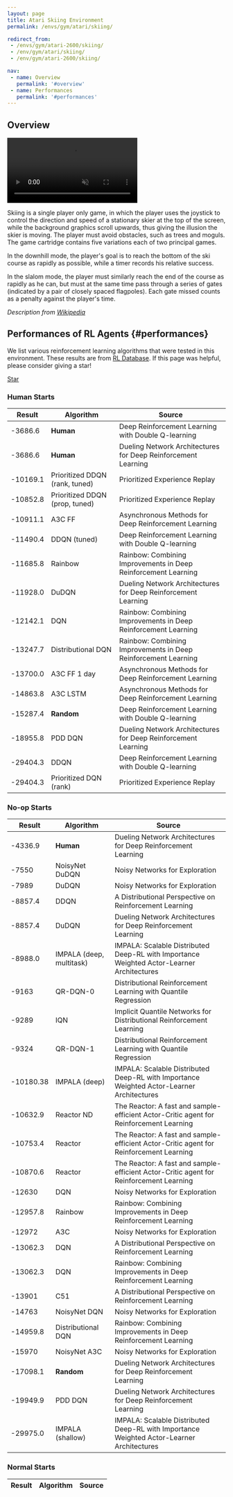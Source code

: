 ```yaml
---
layout: page
title: Atari Skiing Environment
permalink: /envs/gym/atari/skiing/

redirect_from:
 - /envs/gym/atari-2600/skiing/
 - /env/gym/atari/skiing/
 - /env/gym/atari-2600/skiing/

nav:
 - name: Overview
   permalink: '#overview'
 - name: Performances
   permalink: '#performances'
---
```



## Overview

<video autoplay muted loop controls>
  <source src="{{ 'assets/_pages/envs/gym/atari/skiing.mp4' | absolute_url }}" type="video/mp4">
</video>

Skiing is a single player only game, in which the player uses the joystick to control the direction and speed of a stationary skier at the top of the screen, while the background graphics scroll upwards, thus giving the illusion the skier is moving. The player must avoid obstacles, such as trees and moguls. The game cartridge contains five variations each of two principal games.

In the downhill mode, the player's goal is to reach the bottom of the ski course as rapidly as possible, while a timer records his relative success.

In the slalom mode, the player must similarly reach the end of the course as rapidly as he can, but must at the same time pass through a series of gates (indicated by a pair of closely spaced flagpoles). Each gate missed counts as a penalty against the player's time.

*Description from [Wikipedia](https://en.wikipedia.org/wiki/Skiing_%28Atari_2600%29)*


## Performances of RL Agents {#performances}

We list various reinforcement learning algorithms that were tested in this environment. These results are from [RL Database](https://github.com/seungjaeryanlee/rldb). If this page was helpful, please consider giving a star!

<!-- Place this tag where you want the button to render. -->
<a class="github-button" href="https://github.com/seungjaeryanlee/rldb" data-icon="octicon-star" data-size="large" data-show-count="true" aria-label="Star seungjaeryanlee/rldb on GitHub">Star</a>
<!-- Place this tag in your head or just before your close body tag. -->
<script async defer src="https://buttons.github.io/buttons.js"></script>

### Human Starts

| Result | Algorithm | Source |
|--------|-----------|--------|
| -3686.6 | **Human** | Deep Reinforcement Learning with Double Q-learning |
| -3686.6 | **Human** | Dueling Network Architectures for Deep Reinforcement Learning |
| -10169.1 | Prioritized DDQN (rank, tuned) | Prioritized Experience Replay |
| -10852.8 | Prioritized DDQN (prop, tuned) | Prioritized Experience Replay |
| -10911.1 | A3C FF | Asynchronous Methods for Deep Reinforcement Learning |
| -11490.4 | DDQN (tuned) | Deep Reinforcement Learning with Double Q-learning |
| -11685.8 | Rainbow | Rainbow: Combining Improvements in Deep Reinforcement Learning |
| -11928.0 | DuDQN | Dueling Network Architectures for Deep Reinforcement Learning |
| -12142.1 | DQN | Rainbow: Combining Improvements in Deep Reinforcement Learning |
| -13247.7 | Distributional DQN | Rainbow: Combining Improvements in Deep Reinforcement Learning |
| -13700.0 | A3C FF 1 day | Asynchronous Methods for Deep Reinforcement Learning |
| -14863.8 | A3C LSTM | Asynchronous Methods for Deep Reinforcement Learning |
| -15287.4 | **Random** | Deep Reinforcement Learning with Double Q-learning |
| -18955.8 | PDD DQN | Dueling Network Architectures for Deep Reinforcement Learning |
| -29404.3 | DDQN | Deep Reinforcement Learning with Double Q-learning |
| -29404.3 | Prioritized DQN (rank) | Prioritized Experience Replay |


### No-op Starts

| Result | Algorithm | Source |
|--------|-----------|--------|
| -4336.9 | **Human** | Dueling Network Architectures for Deep Reinforcement Learning |
| -7550 | NoisyNet DuDQN | Noisy Networks for Exploration |
| -7989 | DuDQN | Noisy Networks for Exploration |
| -8857.4 | DDQN | A Distributional Perspective on Reinforcement Learning |
| -8857.4 | DuDQN | Dueling Network Architectures for Deep Reinforcement Learning |
| -8988.0 | IMPALA (deep, multitask) | IMPALA: Scalable Distributed Deep-RL with Importance Weighted Actor-Learner Architectures |
| -9163 | QR-DQN-0 | Distributional Reinforcement Learning with Quantile Regression |
| -9289 | IQN | Implicit Quantile Networks for Distributional Reinforcement Learning |
| -9324 | QR-DQN-1 | Distributional Reinforcement Learning with Quantile Regression |
| -10180.38 | IMPALA (deep) | IMPALA: Scalable Distributed Deep-RL with Importance Weighted Actor-Learner Architectures |
| -10632.9 | Reactor ND | The Reactor: A fast and sample-efficient Actor-Critic agent for Reinforcement Learning |
| -10753.4 | Reactor | The Reactor: A fast and sample-efficient Actor-Critic agent for Reinforcement Learning |
| -10870.6 | Reactor | The Reactor: A fast and sample-efficient Actor-Critic agent for Reinforcement Learning |
| -12630 | DQN | Noisy Networks for Exploration |
| -12957.8 | Rainbow | Rainbow: Combining Improvements in Deep Reinforcement Learning |
| -12972 | A3C | Noisy Networks for Exploration |
| -13062.3 | DQN | A Distributional Perspective on Reinforcement Learning |
| -13062.3 | DQN | Rainbow: Combining Improvements in Deep Reinforcement Learning |
| -13901 | C51 | A Distributional Perspective on Reinforcement Learning |
| -14763 | NoisyNet DQN | Noisy Networks for Exploration |
| -14959.8 | Distributional DQN | Rainbow: Combining Improvements in Deep Reinforcement Learning |
| -15970 | NoisyNet A3C | Noisy Networks for Exploration |
| -17098.1 | **Random** | Dueling Network Architectures for Deep Reinforcement Learning |
| -19949.9 | PDD DQN | Dueling Network Architectures for Deep Reinforcement Learning |
| -29975.0 | IMPALA (shallow) | IMPALA: Scalable Distributed Deep-RL with Importance Weighted Actor-Learner Architectures |


### Normal Starts

| Result | Algorithm | Source |
|--------|-----------|--------|


